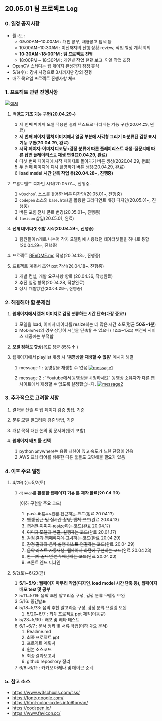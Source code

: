## 20.05.01 팀 프로젝트 Log

### 0. 일정 공지사항

- 월~토 :
  - 09:00AM~10:00AM : 개인 공부, 채용공고 탐색 등
  - 10:00AM~10:30AM : 이전까지의 진행 상황 review, 작업 일정 계획 회의
  - **10:30AM~18:00PM : 팀 프로젝트 진행**
  - 18:00PM ~ 18:30PM : 개인별 작업 현황 보고, 익일 작업 조정
- OpenCV 스터디는 웹 페이지 완성까지 잠정 휴식
- 5/6(수) : 강사 사정으로 3시까지만 강의 진행
- 매주 목요일 프로젝트 진행사항 체크



### 1. 프로젝트 관련 진행사항

[![캡처](https://user-images.githubusercontent.com/58945760/80307234-afdc8b80-8802-11ea-80a5-afb28bdfbb1f.PNG)](https://user-images.githubusercontent.com/58945760/80307234-afdc8b80-8802-11ea-80a5-afb28bdfbb1f.PNG)

1. **백엔드 기초 기능 구현(20.04.29~)**

   1. 세 번째 페이지 모델 적용한 결과 텍스트로 나타내는 기능 구현(20.04.29, 완료)
   2. **세 번째 페이지 캡쳐 이미지에서 얼굴 부분에 사각형 그리기 & 분류된 감정 표시 기능 구현(20.04.29, 완료)**
   3. **시작 페이지-이미지 디코딩+감정 분류에 따른 플레이리스트 재생-질문지에 따른 답변 플레이리스트 재생 연결(20.04.29, 완료)**
   4. 다섯 번째 페이지에 시작 페이지로 돌아가기 버튼 생성(2020.04.29, 완료)
   5. 두 번째 페이지에 다시 촬영하기 버튼 생성(20.04.29, 완료)
   6. **load model 시간 단축 작업 중(20.04.28~, 진행중)**

   

2. 프론트엔드 디자인 시작(20.05.01~, 진행중)

   1. `w3school` 소스를 활용한 버튼 디자인(20.05.01~, 진행중)
   2. `codepen` 소스와 `base.html`을 활용한 그라디언트 배경 디자인(20.05.01~, 진행중)
   3. 버튼 포함 전체 폰트 변경(20.05.01~, 진행중)
   4. `favicon` 삽입(20.05.01, 완료) 

   

3. **전체 데이터셋 취합 시작(20.04.29~, 진행중)**

   1. 팀원들이 n개로 나누어 각자 모델링에 사용했던 데이터셋들을 하나로 통합(20.04.29~, 진행중)

   

4. 프로젝트 [README.md](https://github.com/dannylee93/Emotion-Recognition/blob/master/README.md#emotion-recognition) 작성(20.04.13~, 진행중)

5. 프로젝트 계획서 초안 ppt 작성(20.04.18~, 진행중)
   1. 개발 컨셉, 개발 요구사항 항목 (20.04.26, 작성완료)
   2. 추진 일정 항목(20.04.28, 작성완료)
   3. 상세 개발방안(20.04.28~, 진행중)

   

### 2. 해결해야 할 문제점

1. **웹페이지에서 캡처 이미지로 감정 분류하는 시간 단축(가장 중요!)**

   1. 모델을 load, 이미지 데이터를 resize하는 데 많은 시간 소모(평균 **50초~1분**)
   2. MobileNet의 경우 상당히 시간을 단축할 수 있으나( 12초~15초) 여전히 서비스 제공에는 부적합

2. **모델 정확도 향상**(목표 평균 85% ↑ )

3. 웹페이지에서 playlist 재생 시 **'동영상을 재생할 수 없음'** 메시지 해결
   1. message 1 : 동영상을 재생할 수 없음 
   [![message1](https://user-images.githubusercontent.com/58945760/80307257-ca166980-8802-11ea-8e6a-f917c083a75a.PNG)](https://user-images.githubusercontent.com/58945760/80307257-ca166980-8802-11ea-8e6a-f917c083a75a.PNG)

   2. message 2 : 'Youtube에서 동영상을 시청하세요.' 동영상 소유자가 다른 웹사이트에서 재생할 수 없도록 설정했습니다.
   [![message2](https://user-images.githubusercontent.com/58945760/80307311-2d080080-8803-11ea-9b75-02cd9c5c9398.PNG)](https://user-images.githubusercontent.com/58945760/80307311-2d080080-8803-11ea-9b75-02cd9c5c9398.PNG)

   

### 3. 추가적으로 고려할 사항

1. 결과물 산출 후 웹 페이지 검증 방법, 기준

2. 분류 모델 알고리즘 검증 방법, 기준

3. 개발 목적 대한 논의 및 문서화(통계 포함)

4. **웹페이지 배포 툴 선택** 

   1. python anywhere는 용량 제한이 있고 속도가 느린 단점이 있음 
   2. AWS 프리 티어를 비롯한 다른 툴들도 고민해볼 필요가 있음

   

### 4. 이후 주요 일정

1. 4/29(수)~5/2(토)

   1. **`django`를 활용한 웹페이지 기본 틀 제작 완료(20.04.29)**

      (이하 구현할 주요 코드)

      1. <del>push 버튼=>웹캠 접근하는 코드</del>(완료 20.04.13)
      2. <del>웹캠 접근 및 실시간 촬영, 캡쳐 코드</del>(완료 20.04.13)
      3. <del>캡쳐한 이미지 resize하는 코드</del>(완료 20.04.17)
      4. <del>이미지 모델과 연결, 실행하는 코드</del>(완료 20.04.17)
      5. <del>감정 결과 웹페이지에 표시하는 코드</del>(완료 20.04.29)
      6. <del>감정 결과와 음악 실행 리스트 연결하는 코드</del>(완료 20.04.29)
      7. <del>음악 리스트 자동재생, 웹페이지 화면에 구현하는 코드</del>(완료 20.04.23)
      8. <del>한 곡이 끝나면 연속재생하는 코드</del>(완료 20.04.23)
      9. 프론트 엔드 디자인

      

2. 5/2(토)~6/20(금)
   1. **5/1~5/9 : 웹페이지 마무리 작업(디자인, load model 시간 단축 등), 웹페이지 배포 test 및 공부**
   2. 5/11~5/16: 음악 추천 알고리즘 구성, 감정 분류 모델링 보완
   3. 5/16: 중간발표 
   4. 5/18~5/23: 음악 추천 알고리즘 구성, 감정 분류 모델링 보완
      1. 5/20~6/7 : 최종 프로젝트 ppt 제작(이동규)
   5. 5/23~5/30 : 배포 및 베타 테스트 
   6. 6/1~6/7 : 문서 정리 및 서류 작업(이하 중요 문서)
      1. Readme.md
      2. 최종 프로젝트 ppt
      3.  프로젝트 계획서
      4. 원본 소스코드
      5. 최종 결과보고서
      6. github repository 정리
   7. 6/8~6/19 : 카카오 아레나 및 데이콘 준비



### 5. 참고 소스

- https://www.w3schools.com/css/
- https://fonts.google.com/
- https://html-color-codes.info/Korean/
- https://codepen.io/
- https://www.favicon.cc/

